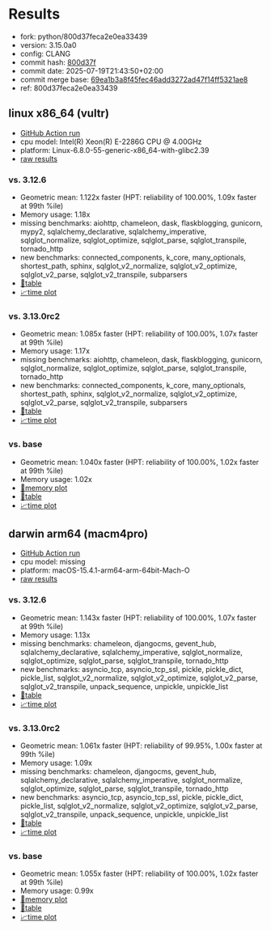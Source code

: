 # Results

- fork: python/800d37feca2e0ea33439
- version: 3.15.0a0
- config: CLANG
- commit hash: [800d37f](https://github.com/python/cpython/commit/800d37f)
- commit date: 2025-07-19T21:43:50+02:00
- commit merge base: [69ea1b3a8f45fec46add3272ad47f14ff5321ae8](https://github.com/python/cpython/commit/69ea1b3a8f45fec46add3272ad47f14ff5321ae8)
- ref: 800d37feca2e0ea33439

## linux x86_64 (vultr)

- [GitHub Action run](https://github.com/facebookexperimental/free-threading-benchmarking/actions/runs/16394127171)
- cpu model: Intel(R) Xeon(R) E-2286G CPU @ 4.00GHz
- platform: Linux-6.8.0-55-generic-x86_64-with-glibc2.39
- [raw results](bm-20250719-vultr-x86_64-python-800d37feca2e0ea33439-3.15.0a0-800d37f.json)

### vs. 3.12.6

- Geometric mean: 1.122x faster (HPT: reliability of 100.00%, 1.09x faster at 99th %ile)
- Memory usage: 1.18x
- missing benchmarks: aiohttp, chameleon, dask, flaskblogging, gunicorn, mypy2, sqlalchemy_declarative, sqlalchemy_imperative, sqlglot_normalize, sqlglot_optimize, sqlglot_parse, sqlglot_transpile, tornado_http
- new benchmarks: connected_components, k_core, many_optionals, shortest_path, sphinx, sqlglot_v2_normalize, sqlglot_v2_optimize, sqlglot_v2_parse, sqlglot_v2_transpile, subparsers
- [📄table](bm-20250719-vultr-x86_64-python-800d37feca2e0ea33439-3.15.0a0-800d37f-vs-3.12.6.md)
- [📈time plot](bm-20250719-vultr-x86_64-python-800d37feca2e0ea33439-3.15.0a0-800d37f-vs-3.12.6.svg)

### vs. 3.13.0rc2

- Geometric mean: 1.085x faster (HPT: reliability of 100.00%, 1.07x faster at 99th %ile)
- Memory usage: 1.17x
- missing benchmarks: aiohttp, chameleon, dask, flaskblogging, gunicorn, sqlglot_normalize, sqlglot_optimize, sqlglot_parse, sqlglot_transpile, tornado_http
- new benchmarks: connected_components, k_core, many_optionals, shortest_path, sphinx, sqlglot_v2_normalize, sqlglot_v2_optimize, sqlglot_v2_parse, sqlglot_v2_transpile, subparsers
- [📄table](bm-20250719-vultr-x86_64-python-800d37feca2e0ea33439-3.15.0a0-800d37f-vs-3.13.0rc2.md)
- [📈time plot](bm-20250719-vultr-x86_64-python-800d37feca2e0ea33439-3.15.0a0-800d37f-vs-3.13.0rc2.svg)

### vs. base

- Geometric mean: 1.040x faster (HPT: reliability of 100.00%, 1.02x faster at 99th %ile)
- Memory usage: 1.02x
- [🧠memory plot](bm-20250719-vultr-x86_64-python-800d37feca2e0ea33439-3.15.0a0-800d37f-vs-base-mem.svg)
- [📄table](bm-20250719-vultr-x86_64-python-800d37feca2e0ea33439-3.15.0a0-800d37f-vs-base.md)
- [📈time plot](bm-20250719-vultr-x86_64-python-800d37feca2e0ea33439-3.15.0a0-800d37f-vs-base.svg)

## darwin arm64 (macm4pro)

- [GitHub Action run](https://github.com/facebookexperimental/free-threading-benchmarking/actions/runs/16394127171)
- cpu model: missing
- platform: macOS-15.4.1-arm64-arm-64bit-Mach-O
- [raw results](bm-20250719-macm4pro-arm64-python-800d37feca2e0ea33439-3.15.0a0-800d37f.json)

### vs. 3.12.6

- Geometric mean: 1.143x faster (HPT: reliability of 100.00%, 1.07x faster at 99th %ile)
- Memory usage: 1.13x
- missing benchmarks: chameleon, djangocms, gevent_hub, sqlalchemy_declarative, sqlalchemy_imperative, sqlglot_normalize, sqlglot_optimize, sqlglot_parse, sqlglot_transpile, tornado_http
- new benchmarks: asyncio_tcp, asyncio_tcp_ssl, pickle, pickle_dict, pickle_list, sqlglot_v2_normalize, sqlglot_v2_optimize, sqlglot_v2_parse, sqlglot_v2_transpile, unpack_sequence, unpickle, unpickle_list
- [📄table](bm-20250719-macm4pro-arm64-python-800d37feca2e0ea33439-3.15.0a0-800d37f-vs-3.12.6.md)
- [📈time plot](bm-20250719-macm4pro-arm64-python-800d37feca2e0ea33439-3.15.0a0-800d37f-vs-3.12.6.svg)

### vs. 3.13.0rc2

- Geometric mean: 1.061x faster (HPT: reliability of 99.95%, 1.00x faster at 99th %ile)
- Memory usage: 1.09x
- missing benchmarks: chameleon, djangocms, gevent_hub, sqlalchemy_declarative, sqlalchemy_imperative, sqlglot_normalize, sqlglot_optimize, sqlglot_parse, sqlglot_transpile, tornado_http
- new benchmarks: asyncio_tcp, asyncio_tcp_ssl, pickle, pickle_dict, pickle_list, sqlglot_v2_normalize, sqlglot_v2_optimize, sqlglot_v2_parse, sqlglot_v2_transpile, unpack_sequence, unpickle, unpickle_list
- [📄table](bm-20250719-macm4pro-arm64-python-800d37feca2e0ea33439-3.15.0a0-800d37f-vs-3.13.0rc2.md)
- [📈time plot](bm-20250719-macm4pro-arm64-python-800d37feca2e0ea33439-3.15.0a0-800d37f-vs-3.13.0rc2.svg)

### vs. base

- Geometric mean: 1.055x faster (HPT: reliability of 100.00%, 1.02x faster at 99th %ile)
- Memory usage: 0.99x
- [🧠memory plot](bm-20250719-macm4pro-arm64-python-800d37feca2e0ea33439-3.15.0a0-800d37f-vs-base-mem.svg)
- [📄table](bm-20250719-macm4pro-arm64-python-800d37feca2e0ea33439-3.15.0a0-800d37f-vs-base.md)
- [📈time plot](bm-20250719-macm4pro-arm64-python-800d37feca2e0ea33439-3.15.0a0-800d37f-vs-base.svg)

